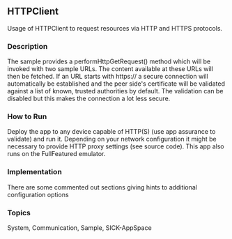 ## HTTPClient
Usage of HTTPClient to request resources via HTTP and
HTTPS protocols.

### Description
The sample provides a performHttpGetRequest() method which will be invoked with
two sample URLs. The content available at these URLs will then be fetched. If
an URL starts with https:// a secure connection will automatically be
established and the peer side's certificate will be validated against a list
of known, trusted authorities by default. The validation can be disabled but
this makes the connection a lot less secure.

### How to Run
Deploy the app to any device capable of HTTP(S) (use app assurance to validate)
and run it. Depending on your network configuration it might be necessary to
provide HTTP proxy settings (see source code). This app also runs on the
FullFeatured emulator.

### Implementation
There are some commented out sections giving hints to additional configuration
options

### Topics
System, Communication, Sample, SICK-AppSpace
